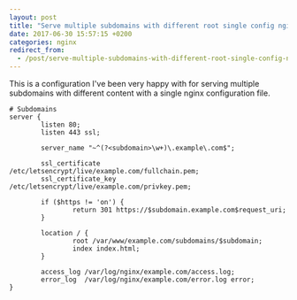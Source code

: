 ```yaml
---
layout: post
title: "Serve multiple subdomains with different root single config nginx"
date: 2017-06-30 15:57:15 +0200
categories: nginx
redirect_from:
  - /post/serve-multiple-subdomains-with-different-root-single-config-nginx
---
```


This is a configuration I've been very happy with for serving multiple subdomains with different content with a single nginx configuration file.

    # Subdomains
    server {
            listen 80; 
            listen 443 ssl;
            
            server_name "~^(?<subdomain>\w+)\.example\.com$";
            
            ssl_certificate         /etc/letsencrypt/live/example.com/fullchain.pem;
            ssl_certificate_key     /etc/letsencrypt/live/example.com/privkey.pem;
            
            if ($https != 'on') {
                    return 301 https://$subdomain.example.com$request_uri;
            }
            
            location / { 
                    root /var/www/example.com/subdomains/$subdomain;
                    index index.html;
            }
            
            access_log /var/log/nginx/example.com/access.log;
            error_log  /var/log/nginx/example.com/error.log error;
    }